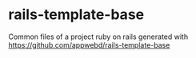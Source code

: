 # rails-template-base
Common files of a project ruby on rails generated with https://github.com/appwebd/rails-template-base
